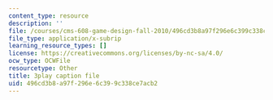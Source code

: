 ```yaml
---
content_type: resource
description: ''
file: /courses/cms-608-game-design-fall-2010/496cd3b8a97f296e6c399c338ce7acb2_68571.srt
file_type: application/x-subrip
learning_resource_types: []
license: https://creativecommons.org/licenses/by-nc-sa/4.0/
ocw_type: OCWFile
resourcetype: Other
title: 3play caption file
uid: 496cd3b8-a97f-296e-6c39-9c338ce7acb2
---
```

